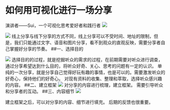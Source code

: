 # 如何用可视化进行一场分享
演讲者——Sui，一个可视化思考爱好者和践行者
![](./_image/2017-02-12-11-25-59.jpg)

![](./_image/2017-02-12-11-28-48.jpg)
线上分享与线下分享的方式不同，线上分享可以不受时间、地址的限制，但是，我们只能通过文字、语音和图片分享，看不到观众的直观反映，需要分享者自己掌握好分享的节奏。
##一、选择目的

![](./_image/2017-02-12-11-31-20.jpg)
选择目的的过程，就是挖掘听众的需求的过程，在前期需要对听众进行调查，通过分享希望达到什么目的，将听众好奇、关心、思考的问题有一定的认识。
单纯的一次分享，就是分享自己觉得好玩有趣的事情，也是可以的。需要激发听众的好奇心，保持他们的好奇心。
对现有资料的收集、整理和萃取，选择听众感兴趣的内容。
##二、建立框架
![](./_image/2017-02-12-11-44-43.jpg)
对分享的内容进行梳理，建立框架。
需要引导听众和分享者的互动。
##三、内容细节
![](./_image/2017-02-12-11-51-35.jpg)

建立框架之后，可以对分享的内容、细节进行填充。
后期的反馈也很重要。